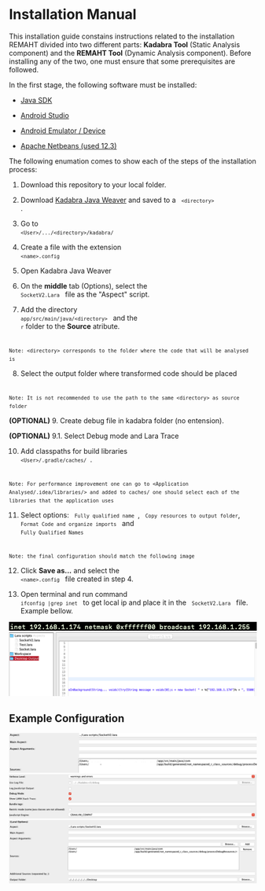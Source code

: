 # Installation Manual

This installation guide constains instructions related to the installation REMAHT divided into two different parts: **Kadabra Tool** (Static Analysis component) and the **REMAHT Tool** (Dynamic Analysis component). Before installing any of the two, one must ensure that some prerequisites are followed. 

In the first stage, the following software must be installed:

  - [Java SDK](https://www.oracle.com/pt/java/technologies/javase/javase-jdk8-downloads.html) 
  
  - [Android Studio](https://developer.android.com/studio?gclid=Cj0KCQjwkZiFBhD9ARIsAGxFX8Aipaq7tc9u3yKlWyLQrfQ1Y5uf4ZeKiN0Oqvc0UDgw2HBcdNHH6joaArRPEALw_wcB&gclsrc=aw.ds)
  
  - [Android Emulator / Device](https://developer.android.com/studio/run/managing-avds)
  
  - [Apache Netbeans (used 12.3)](https://netbeans.apache.org/download/index.html)


The following enumation comes to show each of the steps of the installation process:

 1. Download this repository to your local folder.
 
 
 2. Download [Kadabra Java Weaver](http://specs.fe.up.pt/tools/kadabra/) and saved to a  <code> `<directory>` </code>.
 
  
 3. Go to <code> `<User>/.../<directory>/kadabra/` </code>
 
  
 4. Create a file with the extension <code> `<name>.config` </code>
  
  
 5. Open Kadabra Java Weaver
   
  
 6. On the **middle** tab (Options), select the <code> `SocketV2.Lara` </code> file as the "Aspect" script.
  
  
 7. Add the directory <code> `app/src/main/java/<directory>` </code> and the <code> `r`</code> folder to the **Source** atribute.
  
<code> `Note: <directory> corresponds to the folder where the code that will be analysed is`</code>
  
  
 8. Select the output folder where transformed code should be placed
  
 <code> `Note: It is not recommended to use the path to the same <directory> as source folder` </code>
  
  
 **(OPTIONAL)** 9. Create debug file in kadabra folder (no entension).
  
 **(OPTIONAL)** 9.1. Select Debug mode and Lara Trace
  
  
  10. Add classpaths for build libraries <code> `<User>/.gradle/caches/` </code>. 
  
<code>   `Note: For performance improvement one can go to <Application Analysed/.idea/libraries/> and added to caches/ one should select each of the libraries that the application uses` </code>

  
  11. Select options: <code> `Fully qualified name` </code>, <code> `Copy resources to output folder`</code>, <code> `Format Code and organize imports` </code> and <code> `Fully Qualified Names` </code>
  
<code> `Note: the final configuration should match the following image` </code>


  12. Click **Save as...** and select the <code> `<name>.config` </code> file created in step 4.

   13. Open terminal and run command <code> `ifconfig |grep inet` </code> to get local ip and place it in the <code> ` SocketV2.Lara ` </code> file. Example bellow.
   
   <img src="/Images/ip1.png" alt="ip1"/>
  <img src="/Images/ip2.png" alt="ip2"/>

## Example Configuration

  <img src="/Images/kadabra.png" alt="Configuration"/>
    <img src="/Images/kadabra1.png" alt="Configuration2"/>  <img src="/Images/kadabra2.png" alt="Configuration3"/>
